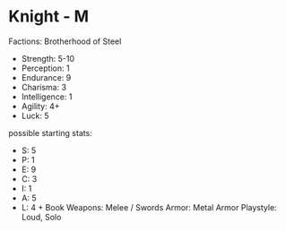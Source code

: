 # Knight - M

Factions: Brotherhood of Steel
- Strength: 5-10
- Perception: 1
- Endurance: 9
- Charisma: 3
- Intelligence: 1
- Agility: 4+
- Luck: 5

possible starting stats:
- S: 5
- P: 1
- E: 9
- C: 3
- I: 1
- A: 5
- L: 4 + Book
Weapons: Melee / Swords
Armor: Metal Armor
Playstyle: Loud, Solo